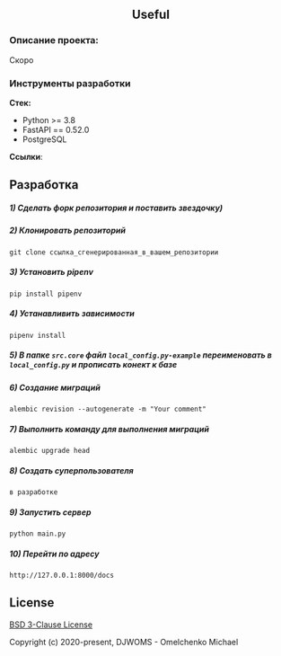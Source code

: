 <h2 align="center">Useful</h2>


### Описание проекта:
Скоро

### Инструменты разработки

**Стек:**
- Python >= 3.8
- FastAPI == 0.52.0
- PostgreSQL

**Ссылки**:

## Разработка

##### 1) Сделать форк репозитория и поставить звездочку)

##### 2) Клонировать репозиторий

    git clone ссылка_сгенерированная_в_вашем_репозитории

##### 3) Установить pipenv

    pip install pipenv
    
##### 4) Устанавливить зависимости
    
    pipenv install

##### 5) В папке `src.core` файл `local_config.py-example` переименовать в `local_config.py` и прописать конект к базе

##### 6) Создание миграций

    alembic revision --autogenerate -m "Your comment"

##### 7) Выполнить команду для выполнения миграций

    alembic upgrade head
    
##### 8) Создать суперпользователя

    в разработке
    
##### 9) Запустить сервер

    python main.py
    
##### 10) Перейти по адресу

    http://127.0.0.1:8000/docs
    
## License

[BSD 3-Clause License](https://opensource.org/licenses/BSD-3-Clause)

Copyright (c) 2020-present, DJWOMS - Omelchenko Michael



